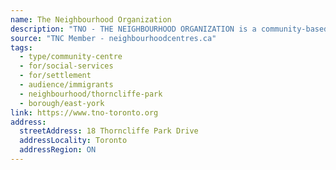 ```yaml
---
name: The Neighbourhood Organization
description: "TNO - THE NEIGHBOURHOOD ORGANIZATION is a community-based, multi-service agency providing a wide range of community services since 1985. Our programs, services & activities support low-income, marginalized and newcomer communities across Toronto in more than 50 languages and at no cost. Our central locations are in Thorncliffe Park, Flemingdon Park, St. James Town and Crescent Town. Formerly Thorncliffe Neighbourhood Office."
source: "TNC Member - neighbourhoodcentres.ca"
tags:
  - type/community-centre
  - for/social-services
  - for/settlement
  - audience/immigrants
  - neighbourhood/thorncliffe-park
  - borough/east-york
link: https://www.tno-toronto.org
address:
  streetAddress: 18 Thorncliffe Park Drive
  addressLocality: Toronto
  addressRegion: ON
---
```

